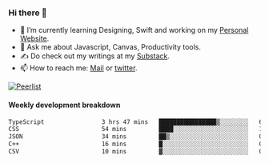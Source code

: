 ### Hi there 👋

- 🌱 I’m currently learning Designing, Swift and working on my [Personal Website](https://kvaishak.com/).
- 💬 Ask me about Javascript, Canvas,  Productivity tools. 
- :writing_hand: Do check out my writings at my [Substack](https://kvaishak.substack.com/).
- 📫 How to reach me: [Mail](mailto:vaishak.kaippanchery@gmail.com) or [twitter](https://twitter.com/kvaishack).

[![Peerlist](https://github-readme-badge.peerlist.io/api/vaishak)](https://peerlist.io/vaishak)

#### Weekly development breakdown

<!--START_SECTION:waka-->

```txt
TypeScript                3 hrs 47 mins   ████████████████▒░░░░░░░░   64.68 %
CSS                       54 mins         ████░░░░░░░░░░░░░░░░░░░░░   15.63 %
JSON                      34 mins         ██▒░░░░░░░░░░░░░░░░░░░░░░   09.70 %
C++                       16 mins         █░░░░░░░░░░░░░░░░░░░░░░░░   04.57 %
CSV                       10 mins         ▓░░░░░░░░░░░░░░░░░░░░░░░░   03.04 %
```

<!--END_SECTION:waka-->
